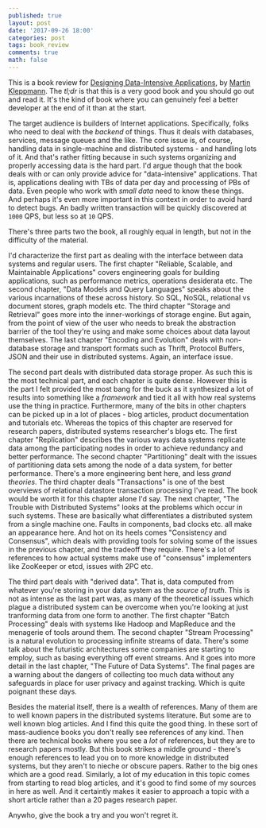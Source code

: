 ```yaml
---
published: true
layout: post
date: '2017-09-26 18:00'
categories: post
tags: book_review
comments: true
math: false
---
```

This is a book review for [Designing Data-Intensive Applications](https://dataintensive.net/), by [Martin Kleppmann](https://martin.kleppmann.com/). The _tl;dr_ is that this is a very good book and you should go out and read it. It's the kind of book where you can genuinely feel a better developer at the end of it than at the start.

The target audience is builders of Internet applications. Specifically, folks who need to deal with the _backend_ of things. Thus it deals with databases, services, message queues and the like. The core issue is, of course, handling data in single-machine and distributed systems - and handling lots of it. And that's rather fitting because in such systems organizing and properly accessing data is the hard part. I'd argue though that the book deals with or can only provide advice for "data-intensive" applications. That is, applications dealing with TBs of data per day and processing of PBs of data. Even people who work with _small data_ need to know these things. And perhaps it's even more important in this context in order to avoid hard to detect bugs. An badly written transaction will be quickly discovered at `1000` QPS, but less so at `10` QPS.

There's three parts two the book, all roughly equal in length, but not in the difficulty of the material.

I'd characterize the first part as dealing with the interface between data systems and regular users. The first chapter "Reliable, Scalable, and Maintainable Applications" covers engineering goals for building applications, such as performance metrics, operations desiderata etc. The second chapter, "Data Models and Query Languages" speaks about the various incarnations of these across history. So SQL, NoSQL, relational vs document stores, graph models etc. The third chapter "Storage and Retrieval" goes more into the inner-workings of storage engine. But again, from the point of view of the user who needs to break the abstraction barrier of the tool they're using and make some choices about data layout themselves. The last chapter "Encoding and Evolution" deals with non-database storage and transport formats such as Thrift, Protocol Buffers, JSON and their use in distributed systems. Again, an interface issue.

The second part deals with distributed data storage proper. As such this is the most technical part, and each chapter is quite dense. However this is the part I felt provided the most bang for the buck as it synthesized a lot of results into something like a _framework_ and tied it all with how real systems use the thing in practice. Furthermore, many of the bits in other chapters can be picked up in a lot of places - blog articles, product documentation and tutorials etc. Whereas the topics of this chapter are reserved for research papers, distributed systems researcher's blogs etc. The first chapter "Replication" describes the various ways data systems replicate data among the participating nodes in order to achieve redundancy and better performance. The second chapter "Partitioning" dealt with the issues of partitioning data sets among the node of a data system, for better performance. There's a more engineering bent here, and less _grand theories_. The third chapter deals "Transactions" is one of the best overviews of relational datastore transaction processing I've read. The book would be worth it for this chapter alone I'd say. The next chapter, "The Trouble with Distributed Systems" looks at the problems which occur in such systems. These are basically what differentiates a distributed system from a single machine one. Faults in components, bad clocks etc. all make an appearance here. And hot on its heels comes "Consistency and Consensus", which deals with providing tools for solving some of the issues in the previous chapter, and the tradeoff they require. There's a lot of references to how actual systems make use of "consensus" implementers like ZooKeeper or etcd, issues with 2PC etc. 

The third part deals with "derived data". That is, data computed from whatever you're storing in your data system as the _source of truth_. This is not as intense as the last part was, as many of the theoretical issues which plague a distributed system can be overcome when you're looking at just tranforming data from one form to another. The first chapter "Batch Processing" deals with systems like Hadoop and MapReduce and the menagerie of tools around them. The second chapter "Stream Processing" is a natural evolution to processing infinite streams of data. There's some talk about the futuristic architectures some companies are starting to employ, such as basing everything off event streams. And it goes into more detail in the last chapter, "The Future of Data Systems". The final pages are a warning about the dangers of collecting too much data without any safeguards in place for user privacy and against tracking. Which is quite poignant these days. 

Besides the material itself, there is a wealth of references. Many of them are to well known papers in the distributed systems literature. But some are to well known blog articles. And I find this quite the good thing. In these sort of mass-audience books you don't really see references of any kind. Then there are technical books where you see a _lot_ of references, but they are to research papers mostly. But this book strikes a middle ground - there's enough references to lead you on to more knowledge in distributed systems, but they aren't to nieche or obscure papers. Rather to the big ones which are a good read. Similarly, a lot of my education in this topic comes from starting to read blog articles, and it's good to find some of my sources in here as well. And it certaintly makes it easier to approach a topic with a short article rather than a 20 pages research paper.

Anywho, give the book a try and you won't regret it.
